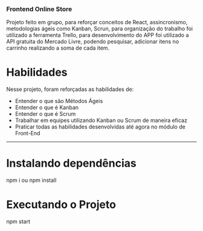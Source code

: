 ### Frontend Online Store

Projeto feito em grupo, para reforçar conceitos de React, assincronismo, metodologias ágeis como Kanban, Scrun, para organização do trabalho foi utilizado a ferramenta Trello, para desenvolvimento do APP foi utilizado a API gratuita do Mercado Livre, podendo pesquisar, adicionar itens no carrinho realizando a soma de cada item. 
# Habilidades

Nesse projeto, foram reforçadas as habilidades de:

* Entender o que são Métodos Ágeis
* Entender o que é Kanban
* Entender o que é Scrum
* Trabalhar em equipes utilizando Kanban ou Scrum de maneira eficaz
* Praticar todas as habilidades desenvolvidas até agora no módulo de Front-End

---

# Instalando dependências

npm i ou npm install

# Executando o Projeto

npm start

